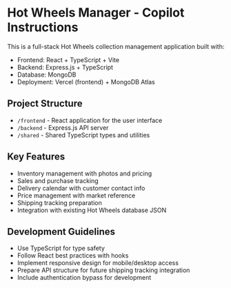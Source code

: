 # Hot Wheels Manager - Copilot Instructions

This is a full-stack Hot Wheels collection management application built with:
- Frontend: React + TypeScript + Vite
- Backend: Express.js + TypeScript
- Database: MongoDB
- Deployment: Vercel (frontend) + MongoDB Atlas

## Project Structure
- `/frontend` - React application for the user interface
- `/backend` - Express.js API server
- `/shared` - Shared TypeScript types and utilities

## Key Features
- Inventory management with photos and pricing
- Sales and purchase tracking
- Delivery calendar with customer contact info
- Price management with market reference
- Shipping tracking preparation
- Integration with existing Hot Wheels database JSON

## Development Guidelines
- Use TypeScript for type safety
- Follow React best practices with hooks
- Implement responsive design for mobile/desktop access
- Prepare API structure for future shipping tracking integration
- Include authentication bypass for development
